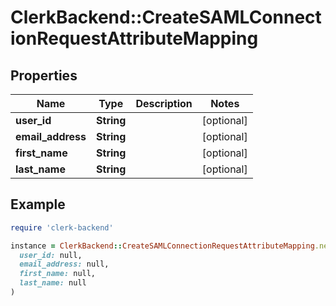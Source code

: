 # ClerkBackend::CreateSAMLConnectionRequestAttributeMapping

## Properties

| Name | Type | Description | Notes |
| ---- | ---- | ----------- | ----- |
| **user_id** | **String** |  | [optional] |
| **email_address** | **String** |  | [optional] |
| **first_name** | **String** |  | [optional] |
| **last_name** | **String** |  | [optional] |

## Example

```ruby
require 'clerk-backend'

instance = ClerkBackend::CreateSAMLConnectionRequestAttributeMapping.new(
  user_id: null,
  email_address: null,
  first_name: null,
  last_name: null
)
```

